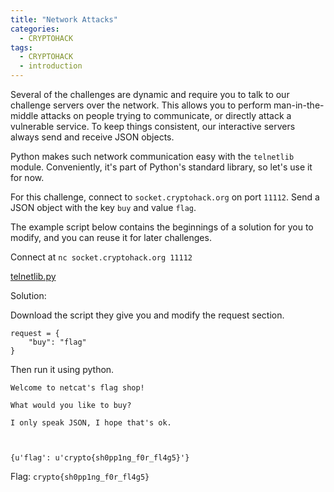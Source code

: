 ```yaml
---
title: "Network Attacks"
categories:
  - CRYPTOHACK
tags:
  - CRYPTOHACK
  - introduction
---
```


Several of the challenges are dynamic and require you to talk to our challenge servers over the network. This allows you to perform man-in-the-middle attacks on people trying to communicate, or directly attack a vulnerable service. To keep things consistent, our interactive servers always send and receive JSON objects.

Python makes such network communication easy with the `telnetlib` module. Conveniently, it's part of Python's standard library, so let's use it for now.

For this challenge, connect to `socket.cryptohack.org` on port `11112`. Send a JSON object with the key `buy` and value `flag`.

The example script below contains the beginnings of a solution for you to modify, and you can reuse it for later challenges.

Connect at `nc socket.cryptohack.org 11112`

[telnetlib.py](https://github.com/Yorzaren/ctf/raw/master/CRYPTOHACK/telnetlib.py)

Solution: 

Download the script they give you and modify the request section.

```
request = {
    "buy": "flag"
}
```

Then run it using python.

```
Welcome to netcat's flag shop!

What would you like to buy?

I only speak JSON, I hope that's ok.



{u'flag': u'crypto{sh0pp1ng_f0r_fl4g5}'}
```

Flag: ```crypto{sh0pp1ng_f0r_fl4g5}```